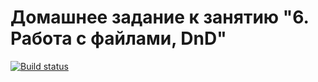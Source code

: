 # Домашнее задание к занятию "6. Работа с файлами, DnD"

[![Build status](https://ci.appveyor.com/api/projects/status/xqy46tkybf5f51uk?svg=true)](https://ci.appveyor.com/project/oksana-danilova/ahj-hw-dnd)


